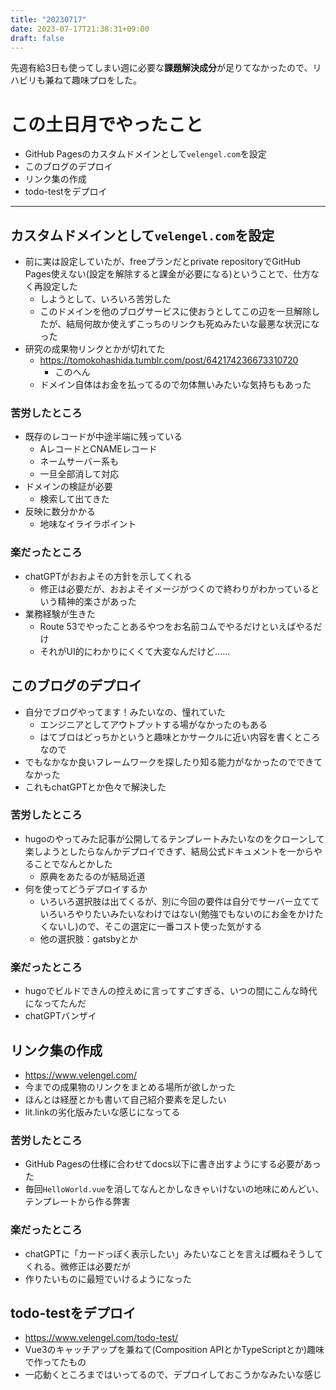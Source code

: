 ```yaml
---
title: "20230717"
date: 2023-07-17T21:38:31+09:00
draft: false
---
```


先週有給3日も使ってしまい週に必要な**課題解決成分**が足りてなかったので、リハビリも兼ねて趣味プロをした。

# この土日月でやったこと
* GitHub Pagesのカスタムドメインとして`velengel.com`を設定
* このブログのデプロイ
* リンク集の作成
* todo-testをデプロイ


---

## カスタムドメインとして`velengel.com`を設定
* 前に実は設定していたが、freeプランだとprivate repositoryでGitHub Pages使えない(設定を解除すると課金が必要になる)ということで、仕方なく再設定した
  * しようとして、いろいろ苦労した
  * このドメインを他のブログサービスに使おうとしてこの辺を一旦解除したが、結局何故か使えずこっちのリンクも死ぬみたいな最悪な状況になった
* 研究の成果物リンクとかが切れてた
  * https://tomokohashida.tumblr.com/post/642174236673310720
    * このへん
  * ドメイン自体はお金を払ってるので勿体無いみたいな気持ちもあった


### 苦労したところ
* 既存のレコードが中途半端に残っている
  * AレコードとCNAMEレコード
  * ネームサーバー系も
  * 一旦全部消して対応
* ドメインの検証が必要
  * 検索して出てきた
* 反映に数分かかる
  * 地味なイライラポイント


### 楽だったところ
* chatGPTがおおよその方針を示してくれる
  * 修正は必要だが、おおよそイメージがつくので終わりがわかっているという精神的楽さがあった
* 業務経験が生きた
  * Route 53でやったことあるやつをお名前コムでやるだけといえばやるだけ
  * それがUI的にわかりにくくて大変なんだけど......


## このブログのデプロイ
* 自分でブログやってます！みたいなの、憧れていた
  * エンジニアとしてアウトプットする場がなかったのもある
  * はてブロはどっちかというと趣味とかサークルに近い内容を書くところなので
* でもなかなか良いフレームワークを探したり知る能力がなかったのでできてなかった
* これもchatGPTとか色々で解決した

### 苦労したところ
* hugoのやってみた記事が公開してるテンプレートみたいなのをクローンして楽しようとしたらなんかデプロイできず、結局公式ドキュメントを一からやることでなんとかした
  * 原典をあたるのが結局近道
* 何を使ってどうデプロイするか
  * いろいろ選択肢は出てくるが、別に今回の要件は自分でサーバー立てていろいろやりたいみたいなわけではない(勉強でもないのにお金をかけたくないし)ので、そこの選定に一番コスト使った気がする
  * 他の選択肢：gatsbyとか

### 楽だったところ
* hugoでビルドできんの控えめに言ってすごすぎる、いつの間にこんな時代になってたんだ
* chatGPTバンザイ


## リンク集の作成
* https://www.velengel.com/
* 今までの成果物のリンクをまとめる場所が欲しかった
* ほんとは経歴とかも書いて自己紹介要素を足したい
* lit.linkの劣化版みたいな感じになってる

### 苦労したところ
* GitHub Pagesの仕様に合わせてdocs以下に書き出すようにする必要があった
* 毎回`HelloWorld.vue`を消してなんとかしなきゃいけないの地味にめんどい、テンプレートから作る弊害


### 楽だったところ
* chatGPTに「カードっぽく表示したい」みたいなことを言えば概ねそうしてくれる。微修正は必要だが
* 作りたいものに最短でいけるようになった


## todo-testをデプロイ
* https://www.velengel.com/todo-test/
* Vue3のキャッチアップを兼ねて(Composition APIとかTypeScriptとか)趣味で作ってたもの
* 一応動くところまではいってるので、デプロイしておこうかなみたいな感じ

